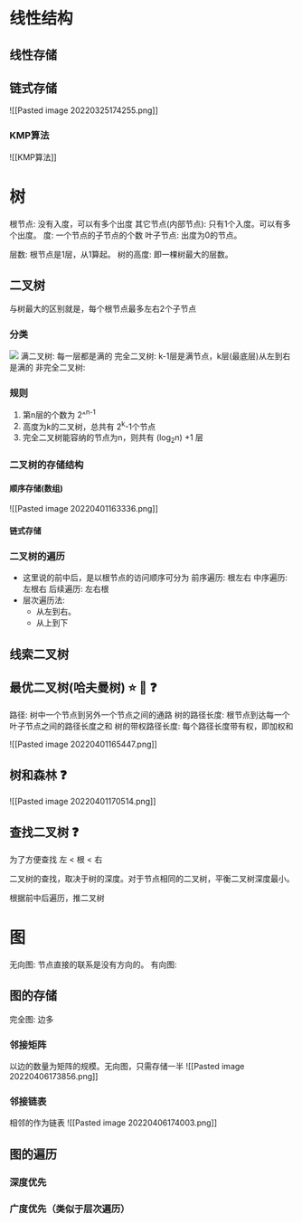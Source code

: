 




# 线性结构


## 线性存储

## 链式存储


![[Pasted image 20220325174255.png]]

### KMP算法

![[KMP算法]]



# 树
根节点: 没有入度，可以有多个出度
其它节点(内部节点): 只有1个入度。可以有多个出度。
度: 一个节点的子节点的个数
叶子节点: 出度为0的节点。

层数: 根节点是1层，从1算起。
树的高度: 即一棵树最大的层数。

## 二叉树
与树最大的区别就是，每个根节点最多左右2个子节点
### 分类
![](http://image.clickear.top/20220401162550.png)
满二叉树: 每一层都是满的
完全二叉树: k-1层是满节点，k层(最底层)从左到右是满的
非完全二叉树: 

### 规则
1. 第n层的个数为 2^<sup>n-1</sup>
2. 高度为k的二叉树，总共有 2<sup>k</sup>-1个节点
3. 完全二叉树能容纳的节点为n，则共有 (log<sub>2</sub>n) +1 层


### 二叉树的存储结构

#### 顺序存储(数组)
![[Pasted image 20220401163336.png]]

#### 链式存储


### 二叉树的遍历
+ 这里说的前中后，是以根节点的访问顺序可分为
前序遍历: 根左右
中序遍历: 左根右
后续遍历: 左右根
+ 层次遍历法: 
	+ 从左到右。
	+ 从上到下


## 线索二叉树



## 最优二叉树(哈夫曼树) ⭐ 🔢 ❓
路径: 树中一个节点到另外一个节点之间的通路
树的路径长度: 根节点到达每一个叶子节点之间的路径长度之和
树的带权路径长度: 每个路径长度带有权，即加权和

![[Pasted image 20220401165447.png]]


## 树和森林 ❓
![[Pasted image 20220401170514.png]]


## 查找二叉树 ❓
为了方便查找
左 < 根  < 右

二叉树的查找，取决于树的深度。对于节点相同的二叉树，平衡二叉树深度最小。

根据前中后遍历，推二叉树


# 图

无向图: 节点直接的联系是没有方向的。
有向图: 

## 图的存储
完全图: 边多

### 邻接矩阵
以边的数量为矩阵的规模。无向图，只需存储一半
![[Pasted image 20220406173856.png]]

### 邻接链表
相邻的作为链表
![[Pasted image 20220406174003.png]]



## 图的遍历

### 深度优先


### 广度优先（类似于层次遍历）

